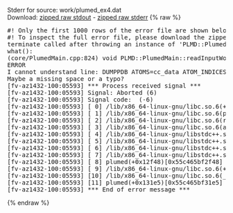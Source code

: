 Stderr for source:  work/plumed_ex4.dat   
Download: [zipped raw stdout](plumed_ex4.dat.plumed.stdout.txt.zip) - [zipped raw stderr](plumed_ex4.dat.plumed.stderr.txt.zip) 
{% raw %}
<pre>
#! Only the first 1000 rows of the error file are shown below
#! To inspect the full error file, please download the zipped raw stderr file above
terminate called after throwing an instance of 'PLMD::Plumed::ExceptionError'
what():
(core/PlumedMain.cpp:824) void PLMD::PlumedMain::readInputWords(const std::vector<std::__cxx11::basic_string<char> >&)
ERROR
I cannot understand line: DUMPPDB ATOMS=cc_data ATOM_INDICES=@nonhydrogens FILE=traj.pdb
Maybe a missing space or a typo?
[fv-az1432-100:05593] *** Process received signal ***
[fv-az1432-100:05593] Signal: Aborted (6)
[fv-az1432-100:05593] Signal code:  (-6)
[fv-az1432-100:05593] [ 0] /lib/x86_64-linux-gnu/libc.so.6(+0x42520)[0x7fe3ef442520]
[fv-az1432-100:05593] [ 1] /lib/x86_64-linux-gnu/libc.so.6(pthread_kill+0x12c)[0x7fe3ef4969fc]
[fv-az1432-100:05593] [ 2] /lib/x86_64-linux-gnu/libc.so.6(raise+0x16)[0x7fe3ef442476]
[fv-az1432-100:05593] [ 3] /lib/x86_64-linux-gnu/libc.so.6(abort+0xd3)[0x7fe3ef4287f3]
[fv-az1432-100:05593] [ 4] /lib/x86_64-linux-gnu/libstdc++.so.6(+0xa2b9e)[0x7fe3ef8a2b9e]
[fv-az1432-100:05593] [ 5] /lib/x86_64-linux-gnu/libstdc++.so.6(+0xae20c)[0x7fe3ef8ae20c]
[fv-az1432-100:05593] [ 6] /lib/x86_64-linux-gnu/libstdc++.so.6(+0xae277)[0x7fe3ef8ae277]
[fv-az1432-100:05593] [ 7] /lib/x86_64-linux-gnu/libstdc++.so.6(__cxa_rethrow+0x4b)[0x7fe3ef8ae52b]
[fv-az1432-100:05593] [ 8] plumed(+0x12f48)[0x55c465bf2f48]
[fv-az1432-100:05593] [ 9] /lib/x86_64-linux-gnu/libc.so.6(+0x29d90)[0x7fe3ef429d90]
[fv-az1432-100:05593] [10] /lib/x86_64-linux-gnu/libc.so.6(__libc_start_main+0x80)[0x7fe3ef429e40]
[fv-az1432-100:05593] [11] plumed(+0x131e5)[0x55c465bf31e5]
[fv-az1432-100:05593] *** End of error message ***
</pre>
{% endraw %}
